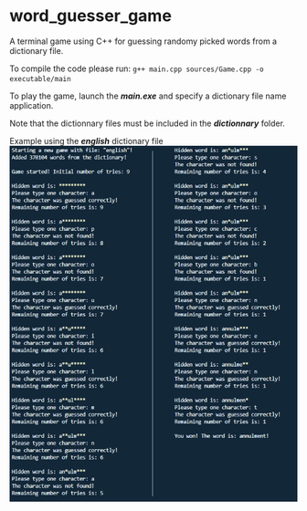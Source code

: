 # word_guesser_game
A terminal game using C++ for guessing randomy picked words from a dictionary file.

To compile the code please run:
`g++ main.cpp sources/Game.cpp -o executable/main`

To play the game, launch the __*main.exe*__ and specify a dictionary file name  application.

Note that the dictionnary files must be included in the __*dictionnary*__ folder.

Example using the __*english*__ dictionary file
![GitHub Logo](./example.png)
